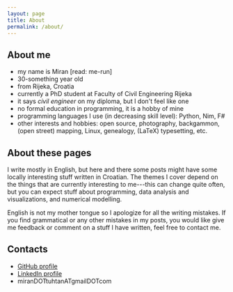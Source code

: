 ```yaml
---
layout: page
title: About
permalink: /about/
---
```




## About me

* my name is Miran [read: me-run]
* 30-something year old
* from Rijeka, Croatia
* currently a PhD student at Faculty of Civil Engineering Rijeka
* it says _civil engineer_ on my diploma, but I don't feel like one
* no formal education in programming, it is a hobby of mine
* programming languages I use (in decreasing skill level): Python, Nim, F#
* other interests and hobbies: open source, photography, backgammon, (open street) mapping, Linux, genealogy, (LaTeX) typesetting, etc.



## About these pages

I write mostly in English, but here and there some posts might have some locally interesting stuff written in Croatian.
The themes I cover depend on the things that are currently interesting to me---this can change quite often, but you can expect stuff about programming, data analysis and visualizations, and numerical modelling.

English is not my mother tongue so I apologize for all the writing mistakes.
If you find grammatical or any other mistakes in my posts, you would like give me feedback or comment on a stuff I have written, feel free to contact me.




## Contacts

* [GitHub profile](https://github.com/narimiran/)
* [LinkedIn profile](https://www.linkedin.com/in/miran-tuhtan/)
* miranDOTtuhtanATgmailDOTcom


&nbsp;
